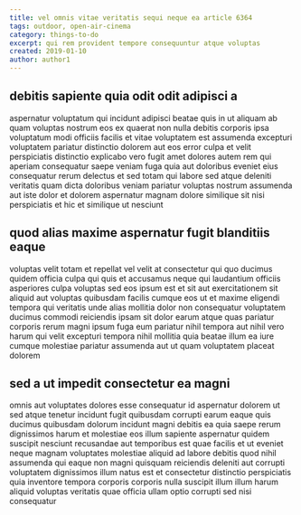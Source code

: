 ```yaml
---
title: vel omnis vitae veritatis sequi neque ea article 6364
tags: outdoor, open-air-cinema
category: things-to-do
excerpt: qui rem provident tempore consequuntur atque voluptas
created: 2019-01-10
author: author1
---
```


## debitis sapiente quia odit odit adipisci a

aspernatur voluptatum qui incidunt adipisci beatae quis in ut aliquam ab quam voluptas nostrum eos ex quaerat non nulla debitis corporis ipsa voluptatum modi officiis facilis et vitae voluptatem est assumenda excepturi voluptatem pariatur distinctio dolorem aut eos error culpa et velit perspiciatis distinctio explicabo vero fugit amet dolores autem rem qui aperiam consequatur saepe veniam fuga quia aut doloribus eveniet eius consequatur rerum delectus et sed totam qui labore sed atque deleniti veritatis quam dicta doloribus veniam pariatur voluptas nostrum assumenda aut iste dolor et dolorem aspernatur magnam dolore similique sit nisi perspiciatis et hic et similique ut nesciunt

## quod alias maxime aspernatur fugit blanditiis eaque

voluptas velit totam et repellat vel velit at consectetur qui quo ducimus quidem officia culpa qui quis et accusamus neque qui laudantium officiis asperiores culpa voluptas sed eos ipsum est et sit aut exercitationem sit aliquid aut voluptas quibusdam facilis cumque eos ut et maxime eligendi tempora qui veritatis unde alias mollitia dolor non consequatur voluptatem ducimus commodi reiciendis ipsam sit dolor earum atque quas pariatur corporis rerum magni ipsum fuga eum pariatur nihil tempora aut nihil vero harum qui velit excepturi tempora nihil mollitia quia beatae illum ea iure cumque molestiae pariatur assumenda aut ut quam voluptatem placeat dolorem

## sed a ut impedit consectetur ea magni

omnis aut voluptates dolores esse consequatur id aspernatur dolorem ut sed atque tenetur incidunt fugit quibusdam corrupti earum eaque quis ducimus quibusdam dolorum incidunt magni debitis ea quia saepe rerum dignissimos harum et molestiae eos illum sapiente aspernatur quidem suscipit nesciunt recusandae aut temporibus est quae facilis et ut eveniet neque magnam voluptates molestiae aliquid ad labore debitis quod nihil assumenda qui eaque non magni quisquam reiciendis deleniti aut corrupti voluptatem dignissimos illum natus est et consectetur distinctio perspiciatis quia inventore tempora corporis corporis nulla suscipit illum illum harum aliquid voluptas veritatis quae officia ullam optio corrupti sed nisi consequatur
